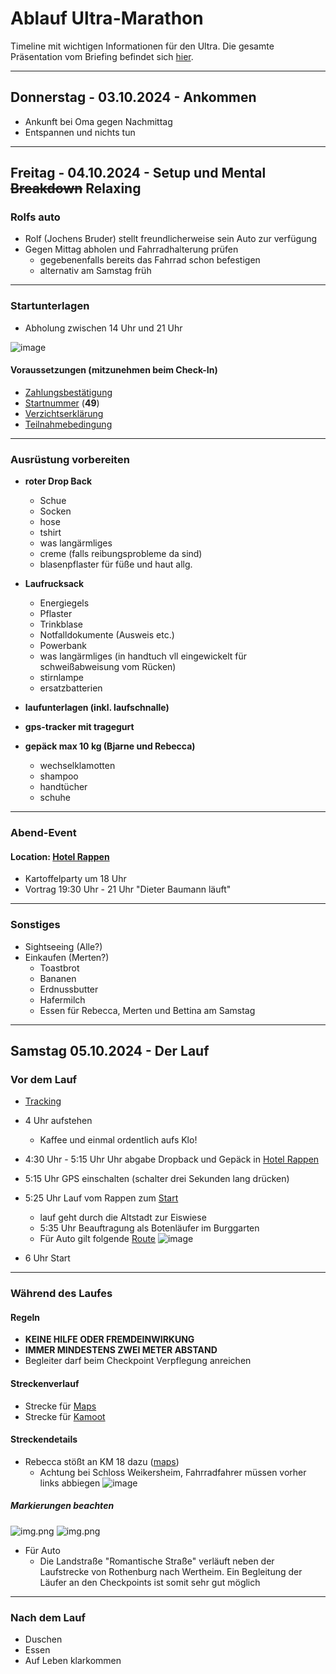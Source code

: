# Ablauf Ultra-Marathon

Timeline mit wichtigen Informationen für den Ultra.
Die gesamte Präsentation vom Briefing befindet sich [hier](./Briefing.pdf).

<hr>

## Donnerstag - 03.10.2024 - Ankommen

- Ankunft bei Oma gegen Nachmittag
- Entspannen und nichts tun

<hr>

## Freitag - 04.10.2024 - Setup und Mental ~~Breakdown~~ **Relaxing**

### Rolfs auto

- Rolf (Jochens Bruder) stellt freundlicherweise sein Auto zur verfügung
- Gegen Mittag abholen und Fahrradhalterung prüfen
    - gegebenenfalls bereits das Fahrrad schon befestigen
    - alternativ am Samstag früh

<hr>

### Startunterlagen

- Abholung zwischen 14 Uhr und 21 Uhr

![image](./StartunterlagenOrt.png)

#### Voraussetzungen (mitzunehmen beim Check-In)

- [Zahlungsbestätigung](./Zahlungsbestaetigung.pdf)
- [Startnummer](./Teilnehmerliste%202024%20Taubertal%20100.pdf) (**49**)
- [Verzichtserklärung](./Verzichtserklärung%20und%20Haftungsfreistellung%20VuH.pdf)
- [Teilnahmebedingung](./Teilnahmebedingungen%20TB.pdf)

<hr>

### Ausrüstung vorbereiten

- **roter Drop Back**
    - Schue
    - Socken
    - hose
    - tshirt
    - was langärmliges
    - creme (falls reibungsprobleme da sind)
    - blasenpflaster für füße und haut allg.


- **Laufrucksack**
    - Energiegels
    - Pflaster
    - Trinkblase
    - Notfalldokumente (Ausweis etc.)
    - Powerbank
    - was langärmliges (in handtuch vll eingewickelt für schweißabweisung vom Rücken)
    - stirnlampe
    - ersatzbatterien


- **laufunterlagen (inkl. laufschnalle)**


- **gps-tracker mit tragegurt**


- **gepäck max 10 kg (Bjarne und Rebecca)**
    - wechselklamotten
    - shampoo
    - handtücher
    - schuhe

<hr>

### Abend-Event

#### Location: [Hotel Rappen](https://maps.app.goo.gl/DHtS3cArkF6CneBU8)

- Kartoffelparty um 18 Uhr
- Vortrag 19:30 Uhr - 21 Uhr "Dieter Baumann läuft"

<hr>

### Sonstiges

- Sightseeing (Alle?)
- Einkaufen (Merten?)
    - Toastbrot
    - Bananen
    - Erdnussbutter
    - Hafermilch
    - Essen für Rebecca, Merten und Bettina am Samstag

<hr>

## Samstag 05.10.2024 - Der Lauf

### Vor dem Lauf

- [Tracking](https://www.geotracks.co.uk/live/Taubertal100-2024)
- 4 Uhr aufstehen
    - Kaffee und einmal ordentlich aufs Klo!
- 4:30 Uhr - 5:15 Uhr Uhr abgabe Dropback und Gepäck in [Hotel Rappen](https://maps.app.goo.gl/DHtS3cArkF6CneBU8)
- 5:15 Uhr GPS einschalten (schalter drei Sekunden lang drücken)
- 5:25 Uhr Lauf vom Rappen zum [Start](https://maps.app.goo.gl/jucyVvo7TbkiAyTm9)
    - lauf geht durch die Altstadt zur Eiswiese
    - 5:35 Uhr Beauftragung als Botenläufer im Burggarten
    - Für Auto gilt folgende [Route](https://maps.app.goo.gl/TSbAaAiy3gDURFGW6) ![image](./AnfahrtAutoZumStart.png)


- 6 Uhr Start

<hr>

### Während des Laufes

#### Regeln

- **KEINE HILFE ODER FREMDEINWIRKUNG**
- **IMMER MINDESTENS ZWEI METER ABSTAND**
- Begleiter darf beim Checkpoint Verpflegung anreichen

#### Streckenverlauf

- Strecke
  für [Maps](https://www.google.com/maps/d/viewer?mid=1q6d6qUg0AwhIK_OyF-TyUw848k6brwWA&ll=49.72055058472038%2C9.840644679976238&z=10)
- Strecke für [Kamoot](https://www.komoot.com/de-de/tour/374784632)

#### Streckendetails

- Rebecca stößt an KM 18 dazu ([maps](https://maps.app.goo.gl/DgcJyYyvfDY6uMnR8))
    - Achtung bei Schloss Weikersheim, Fahrradfahrer müssen vorher links
      abbiegen ![image](./RadfahrerSchlossWeikersheim.png)

##### Markierungen beachten

![img.png](MarkierungBeispielKM.png)
![img.png](MarkierungBeispielAbbiegung.png)

- Für Auto
    - Die Landstraße "Romantische Straße" verläuft neben der Laufstrecke von Rothenburg nach Wertheim. Ein Begleitung
      der
      Läufer an den Checkpoints ist somit sehr gut möglich

<hr>

### Nach dem Lauf

- Duschen
- Essen
- Auf Leben klarkommen
